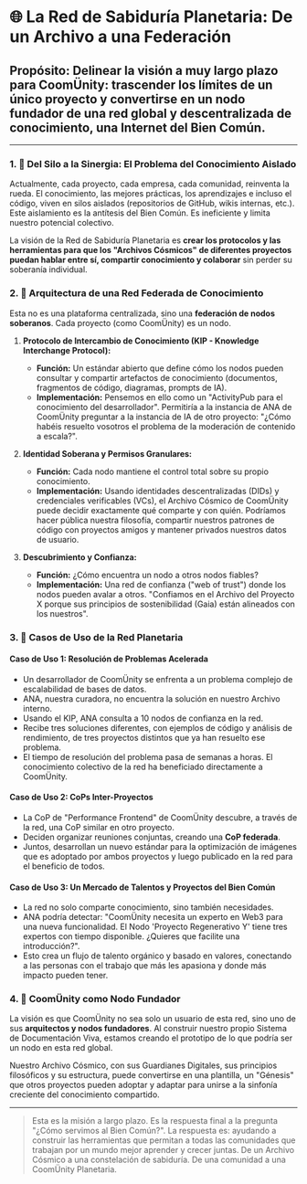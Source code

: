 # 🌐 La Red de Sabiduría Planetaria: De un Archivo a una Federación

## **Propósito:** Delinear la visión a muy largo plazo para CoomÜnity: trascender los límites de un único proyecto y convertirse en un nodo fundador de una red global y descentralizada de conocimiento, una Internet del Bien Común.

---

### **1. 📜 Del Silo a la Sinergia: El Problema del Conocimiento Aislado**

Actualmente, cada proyecto, cada empresa, cada comunidad, reinventa la rueda. El conocimiento, las mejores prácticas, los aprendizajes e incluso el código, viven en silos aislados (repositorios de GitHub, wikis internas, etc.). Este aislamiento es la antítesis del Bien Común. Es ineficiente y limita nuestro potencial colectivo.

La visión de la Red de Sabiduría Planetaria es **crear los protocolos y las herramientas para que los "Archivos Cósmicos" de diferentes proyectos puedan hablar entre sí, compartir conocimiento y colaborar** sin perder su soberanía individual.

### **2. 🤖 Arquitectura de una Red Federada de Conocimiento**

Esta no es una plataforma centralizada, sino una **federación de nodos soberanos**. Cada proyecto (como CoomÜnity) es un nodo.

1.  **Protocolo de Intercambio de Conocimiento (KIP - Knowledge Interchange Protocol):**
    -   **Función:** Un estándar abierto que define cómo los nodos pueden consultar y compartir artefactos de conocimiento (documentos, fragmentos de código, diagramas, prompts de IA).
    -   **Implementación:** Pensemos en ello como un "ActivityPub para el conocimiento del desarrollador". Permitiría a la instancia de ANA de CoomÜnity preguntar a la instancia de IA de otro proyecto: "¿Cómo habéis resuelto vosotros el problema de la moderación de contenido a escala?".

2.  **Identidad Soberana y Permisos Granulares:**
    -   **Función:** Cada nodo mantiene el control total sobre su propio conocimiento.
    -   **Implementación:** Usando identidades descentralizadas (DIDs) y credenciales verificables (VCs), el Archivo Cósmico de CoomÜnity puede decidir exactamente qué comparte y con quién. Podríamos hacer pública nuestra filosofía, compartir nuestros patrones de código con proyectos amigos y mantener privados nuestros datos de usuario.

3.  **Descubrimiento y Confianza:**
    -   **Función:** ¿Cómo encuentra un nodo a otros nodos fiables?
    -   **Implementación:** Una red de confianza ("web of trust") donde los nodos pueden avalar a otros. "Confiamos en el Archivo del Proyecto X porque sus principios de sostenibilidad (Gaia) están alineados con los nuestros".

### **3. 🌌 Casos de Uso de la Red Planetaria**

#### **Caso de Uso 1: Resolución de Problemas Acelerada**
-   Un desarrollador de CoomÜnity se enfrenta a un problema complejo de escalabilidad de bases de datos.
-   ANA, nuestra curadora, no encuentra la solución en nuestro Archivo interno.
-   Usando el KIP, ANA consulta a 10 nodos de confianza en la red.
-   Recibe tres soluciones diferentes, con ejemplos de código y análisis de rendimiento, de tres proyectos distintos que ya han resuelto ese problema.
-   El tiempo de resolución del problema pasa de semanas a horas. El conocimiento colectivo de la red ha beneficiado directamente a CoomÜnity.

#### **Caso de Uso 2: CoPs Inter-Proyectos**
-   La CoP de "Performance Frontend" de CoomÜnity descubre, a través de la red, una CoP similar en otro proyecto.
-   Deciden organizar reuniones conjuntas, creando una **CoP federada**.
-   Juntos, desarrollan un nuevo estándar para la optimización de imágenes que es adoptado por ambos proyectos y luego publicado en la red para el beneficio de todos.

#### **Caso de Uso 3: Un Mercado de Talentos y Proyectos del Bien Común**
-   La red no solo comparte conocimiento, sino también necesidades.
-   ANA podría detectar: "CoomÜnity necesita un experto en Web3 para una nueva funcionalidad. El Nodo 'Proyecto Regenerativo Y' tiene tres expertos con tiempo disponible. ¿Quieres que facilite una introducción?".
-   Esto crea un flujo de talento orgánico y basado en valores, conectando a las personas con el trabajo que más les apasiona y donde más impacto pueden tener.

### **4. 🚀 CoomÜnity como Nodo Fundador**

La visión es que CoomÜnity no sea solo un usuario de esta red, sino uno de sus **arquitectos y nodos fundadores**. Al construir nuestro propio Sistema de Documentación Viva, estamos creando el prototipo de lo que podría ser un nodo en esta red global.

Nuestro Archivo Cósmico, con sus Guardianes Digitales, sus principios filosóficos y su estructura, puede convertirse en una plantilla, un "Génesis" que otros proyectos pueden adoptar y adaptar para unirse a la sinfonía creciente del conocimiento compartido.

---

> Esta es la misión a largo plazo. Es la respuesta final a la pregunta "¿Cómo servimos al Bien Común?". La respuesta es: ayudando a construir las herramientas que permitan a todas las comunidades que trabajan por un mundo mejor aprender y crecer juntas. De un Archivo Cósmico a una constelación de sabiduría. De una comunidad a una CoomÜnity Planetaria. 
